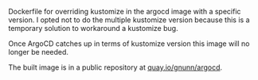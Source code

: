 Dockerfile for overriding kustomize in the argocd image with a specific version. I opted not to do the multiple kustomize version because this is a temporary solution to workaround a kustomize bug.

Once ArgoCD catches up in terms of kustomize version this image will no longer be needed.

The built image is in a public repository at [quay.io/gnunn/argocd](https://quay.io/repository/gnunn/argocd).
